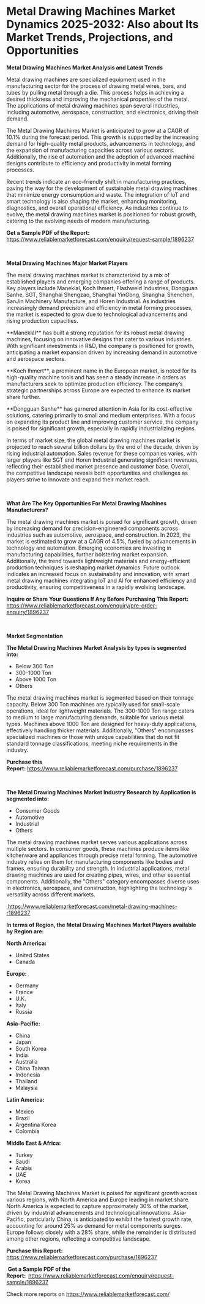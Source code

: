 <p><h1>Metal Drawing Machines Market Dynamics 2025-2032: Also about Its Market Trends, Projections, and Opportunities</h1></p><p><strong>Metal Drawing Machines Market Analysis and Latest Trends</strong></p>
<p><p>Metal drawing machines are specialized equipment used in the manufacturing sector for the process of drawing metal wires, bars, and tubes by pulling metal through a die. This process helps in achieving a desired thickness and improving the mechanical properties of the metal. The applications of metal drawing machines span several industries, including automotive, aerospace, construction, and electronics, driving their demand.</p><p>The Metal Drawing Machines Market is anticipated to grow at a CAGR of 10.1% during the forecast period. This growth is supported by the increasing demand for high-quality metal products, advancements in technology, and the expansion of manufacturing capacities across various sectors. Additionally, the rise of automation and the adoption of advanced machine designs contribute to efficiency and productivity in metal forming processes.</p><p>Recent trends indicate an eco-friendly shift in manufacturing practices, paving the way for the development of sustainable metal drawing machines that minimize energy consumption and waste. The integration of IoT and smart technology is also shaping the market, enhancing monitoring, diagnostics, and overall operational efficiency. As industries continue to evolve, the metal drawing machines market is positioned for robust growth, catering to the evolving needs of modern manufacturing.</p></p>
<p><strong>Get a Sample PDF of the Report:&nbsp;</strong> <a href="https://www.reliablemarketforecast.com/enquiry/request-sample/1896237?utm_campaign=3572&utm_medium=2&utm_source=Github&utm_content=ia&utm_term=28032025&utm_id=metal-drawing-machines">https://www.reliablemarketforecast.com/enquiry/request-sample/1896237</a></p>
<p>&nbsp;</p>
<p><strong>Metal Drawing Machines Major Market Players</strong></p>
<p><p>The metal drawing machines market is characterized by a mix of established players and emerging companies offering a range of products. Key players include Maneklal, Koch Ihmert, Flashweld Industries, Dongguan Sanhe, SGT, Shanghai Shengzao, Shanghai YinGong, Shanghai Shenchen, SanJin Machinery Manufacture, and Horen Industrial. As industries increasingly demand precision and efficiency in metal forming processes, the market is expected to grow due to technological advancements and rising production capacities.</p><p>**Maneklal** has built a strong reputation for its robust metal drawing machines, focusing on innovative designs that cater to various industries. With significant investments in R&D, the company is positioned for growth, anticipating a market expansion driven by increasing demand in automotive and aerospace sectors.</p><p>**Koch Ihmert**, a prominent name in the European market, is noted for its high-quality machine tools and has seen a steady increase in orders as manufacturers seek to optimize production efficiency. The company’s strategic partnerships across Europe are expected to enhance its market share further.</p><p>**Dongguan Sanhe** has garnered attention in Asia for its cost-effective solutions, catering primarily to small and medium enterprises. With a focus on expanding its product line and improving customer service, the company is poised for significant growth, especially in rapidly industrializing regions.</p><p>In terms of market size, the global metal drawing machines market is projected to reach several billion dollars by the end of the decade, driven by rising industrial automation. Sales revenue for these companies varies, with larger players like SGT and Horen Industrial generating significant revenues, reflecting their established market presence and customer base. Overall, the competitive landscape reveals both opportunities and challenges as players strive to innovate and expand their market reach.</p></p>
<p>&nbsp;</p>
<p><strong>What Are The Key Opportunities For Metal Drawing Machines Manufacturers?</strong></p>
<p><p>The metal drawing machines market is poised for significant growth, driven by increasing demand for precision-engineered components across industries such as automotive, aerospace, and construction. In 2023, the market is estimated to grow at a CAGR of 4.5%, fueled by advancements in technology and automation. Emerging economies are investing in manufacturing capabilities, further bolstering market expansion. Additionally, the trend towards lightweight materials and energy-efficient production techniques is reshaping market dynamics. Future outlook indicates an increased focus on sustainability and innovation, with smart metal drawing machines integrating IoT and AI for enhanced efficiency and productivity, ensuring competitiveness in a rapidly evolving landscape.</p></p>
<p><strong>Inquire or Share Your Questions If Any Before Purchasing This Report:</strong> <a href="https://www.reliablemarketforecast.com/enquiry/pre-order-enquiry/1896237?utm_campaign=3572&utm_medium=2&utm_source=Github&utm_content=ia&utm_term=28032025&utm_id=metal-drawing-machines">https://www.reliablemarketforecast.com/enquiry/pre-order-enquiry/1896237</a></p>
<p>&nbsp;</p>
<p><strong>Market Segmentation</strong></p>
<p><strong>The Metal Drawing Machines Market Analysis by types is segmented into:</strong></p>
<p><ul><li>Below 300 Ton</li><li>300-1000 Ton</li><li>Above 1000 Ton</li><li>Others</li></ul></p>
<p><p>The metal drawing machines market is segmented based on their tonnage capacity. Below 300 Ton machines are typically used for small-scale operations, ideal for lightweight materials. The 300-1000 Ton range caters to medium to large manufacturing demands, suitable for various metal types. Machines above 1000 Ton are designed for heavy-duty applications, effectively handling thicker materials. Additionally, "Others" encompasses specialized machines or those with unique capabilities that do not fit standard tonnage classifications, meeting niche requirements in the industry.</p></p>
<p><strong>Purchase this Report:&nbsp;</strong><a href="https://www.reliablemarketforecast.com/purchase/1896237?utm_campaign=3572&utm_medium=2&utm_source=Github&utm_content=ia&utm_term=28032025&utm_id=metal-drawing-machines">https://www.reliablemarketforecast.com/purchase/1896237</a></p>
<p>&nbsp;</p>
<p><strong>The Metal Drawing Machines Market Industry Research by Application is segmented into:</strong></p>
<p><ul><li>Consumer Goods</li><li>Automotive</li><li>Industrial</li><li>Others</li></ul></p>
<p><p>The metal drawing machines market serves various applications across multiple sectors. In consumer goods, these machines produce items like kitchenware and appliances through precise metal forming. The automotive industry relies on them for manufacturing components like bodies and frames, ensuring durability and strength. In industrial applications, metal drawing machines are used for creating pipes, wires, and other essential components. Additionally, the "Others" category encompasses diverse uses in electronics, aerospace, and construction, highlighting the technology's versatility across different markets.</p></p>
<p><a href="https://www.reliablemarketforecast.com/metal-drawing-machines-r1896237?utm_campaign=3572&utm_medium=2&utm_source=Github&utm_content=ia&utm_term=28032025&utm_id=metal-drawing-machines">&nbsp;https://www.reliablemarketforecast.com/metal-drawing-machines-r1896237</a></p>
<p><strong>In terms of Region, the Metal Drawing Machines Market Players available by Region are:</strong></p>
<p>
    <p> <strong> North America: </strong>
        <ul>
            <li>United States</li>
            <li>Canada</li>
        </ul>
        </p> 
    <p> <strong> Europe: </strong>
        <ul>
            <li>Germany</li>
            <li>France</li>
            <li>U.K.</li>
            <li>Italy</li>
            <li>Russia</li>
        </ul>
        </p> 
    <p> <strong> Asia-Pacific: </strong>
        <ul>
            <li>China</li>
            <li>Japan</li>
            <li>South Korea</li>
            <li>India</li>
            <li>Australia</li>
            <li>China Taiwan</li>
            <li>Indonesia</li>
            <li>Thailand</li>
            <li>Malaysia</li>
        </ul>
        </p> 
    <p> <strong> Latin America: </strong>
        <ul>
            <li>Mexico</li>
            <li>Brazil</li>
            <li>Argentina Korea</li>
            <li>Colombia</li>
        </ul>
        </p> 
    <p> <strong> Middle East & Africa: </strong>
        <ul>
            <li>Turkey</li>
            <li>Saudi</li>
            <li>Arabia</li>
            <li>UAE</li>
            <li>Korea</li>
        </ul>
    </p>
    </p>
<p><p>The Metal Drawing Machines Market is poised for significant growth across various regions, with North America and Europe leading in market share. North America is expected to capture approximately 30% of the market, driven by industrial advancements and technological innovations. Asia-Pacific, particularly China, is anticipated to exhibit the fastest growth rate, accounting for around 25% as demand for metal components surges. Europe follows closely with a 28% share, while the remainder is distributed among other regions, reflecting a competitive landscape.</p></p>
<p><strong>Purchase this Report: </strong><a href="https://www.reliablemarketforecast.com/purchase/1896237?utm_campaign=3572&utm_medium=2&utm_source=Github&utm_content=ia&utm_term=28032025&utm_id=metal-drawing-machines">https://www.reliablemarketforecast.com/purchase/1896237</a></p>
<p>&nbsp;<strong>Get a Sample PDF of the Report:&nbsp;&nbsp;</strong><a href="https://www.reliablemarketforecast.com/enquiry/request-sample/1896237?utm_campaign=3572&utm_medium=2&utm_source=Github&utm_content=ia&utm_term=28032025&utm_id=metal-drawing-machines">https://www.reliablemarketforecast.com/enquiry/request-sample/1896237</a></p>
<p><strong></strong></p>
<p>Check more reports on <a href="https://www.reliablemarketforecast.com/?utm_campaign=3572&utm_medium=2&utm_source=Github&utm_content=ia&utm_term=28032025&utm_id=metal-drawing-machines">https://www.reliablemarketforecast.com/</a></p>